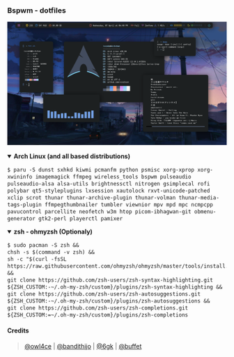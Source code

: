### Bspwm - dotfiles

![img](images/dark.png)

<details open>
  <summary><strong>Arch Linux (and all based distributions)</strong></summary>

    $ paru -S dunst sxhkd kiwmi pcmanfm python psmisc xorg-xprop xorg-xwininfo imagemagick ffmpeg wireless_tools bspwm pulseaudio pulseaudio-alsa alsa-utils brightnessctl nitrogen gsimplecal rofi polybar qt5-styleplugins lxsession xautolock rxvt-unicode-patched xclip scrot thunar thunar-archive-plugin thunar-volman thunar-media-tags-plugin ffmpegthumbnailer tumbler viewnior mpv mpd mpc ncmpcpp pavucontrol parcellite neofetch w3m htop picom-ibhagwan-git obmenu-generator gtk2-perl playerctl pamixer

<details open>
  <summary><strong>zsh - ohmyzsh (Optionaly)</strong></summary>

    $ sudo pacman -S zsh &&
    chsh -s $(command -v zsh) &&
    sh -c "$(curl -fsSL https://raw.githubusercontent.com/ohmyzsh/ohmyzsh/master/tools/install.sh)" &&
    git clone https://github.com/zsh-users/zsh-syntax-highlighting.git ${ZSH_CUSTOM:-~/.oh-my-zsh/custom}/plugins/zsh-syntax-highlighting &&
    git clone https://github.com/zsh-users/zsh-autosuggestions.git ${ZSH_CUSTOM:-~/.oh-my-zsh/custom}/plugins/zsh-autosuggestions &&
    git clone https://github.com/zsh-users/zsh-completions.git ${ZSH_CUSTOM:=~/.oh-my-zsh/custom}/plugins/zsh-completions

#### Credits
>   [@owl4ce](https://github.com/owl4ce) |
    [@bandithijo](https://github.com/bandithijo) |
    [@6gk](https://github.com/6gk) |
    [@buffet](https://github.com/buffet/kiwmi)

